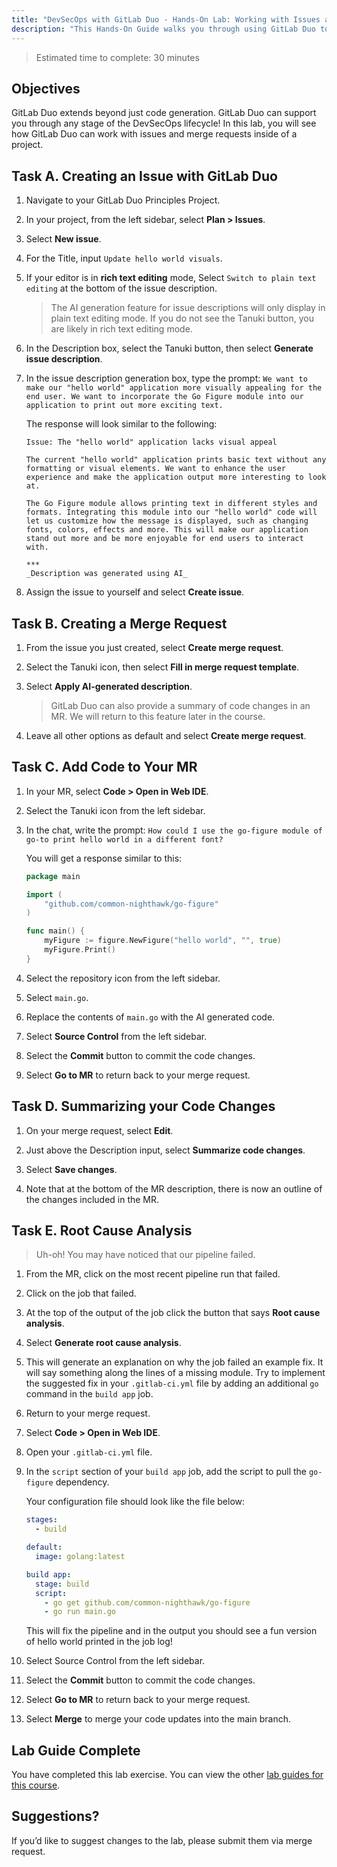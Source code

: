 ```yaml
---
title: "DevSecOps with GitLab Duo - Hands-On Lab: Working with Issues and Merge Requests"
description: "This Hands-On Guide walks you through using GitLab Duo to create Issues and merge requests."
---
```


> Estimated time to complete: 30 minutes

## Objectives

GitLab Duo extends beyond just code generation. GitLab Duo can support you through any stage of the DevSecOps lifecycle! In this lab, you will see how GitLab Duo can work with issues and merge requests inside of a project.

## Task A. Creating an Issue with GitLab Duo

1. Navigate to your GitLab Duo Principles Project.

1. In your project, from the left sidebar, select **Plan > Issues**.

1. Select **New issue**.

1. For the Title, input `Update hello world visuals`.

1. If your editor is in **rich text editing** mode, Select `Switch to plain text editing` at the bottom of the issue description.

    > The AI generation feature for issue descriptions will only display in plain text editing mode. If you do not see the Tanuki button, you are likely in rich text editing mode.

1. In the Description box, select the Tanuki button, then select **Generate issue description**.

1. In the issue description generation box, type the prompt: `We want to make our "hello world" application more visually appealing for the end user. We want to incorporate the Go Figure module into our application to print out more exciting text.`

    The response will look similar to the following:

    ```text
    Issue: The "hello world" application lacks visual appeal

    The current "hello world" application prints basic text without any formatting or visual elements. We want to enhance the user experience and make the application output more interesting to look at.

    The Go Figure module allows printing text in different styles and formats. Integrating this module into our "hello world" code will let us customize how the message is displayed, such as changing fonts, colors, effects and more. This will make our application stand out more and be more enjoyable for end users to interact with.

    ***
    _Description was generated using AI_

    ```

1. Assign the issue to yourself and select **Create issue**.

## Task B. Creating a Merge Request

1. From the issue you just created, select **Create merge request**.

1. Select the Tanuki icon, then select **Fill in merge request template**.

1. Select **Apply AI-generated description**.

    > GitLab Duo can also provide a summary of code changes in an MR. We will return to this feature later in the course.

1. Leave all other options as default and select **Create merge request**.

## Task C. Add Code to Your MR

1. In your MR, select **Code > Open in Web IDE**.

1. Select the Tanuki icon from the left sidebar.

1. In the chat, write the prompt: `How could I use the go-figure module of go-to print hello world in a different font?`

    You will get a response similar to this:

    ```go
    package main

    import (
        "github.com/common-nighthawk/go-figure"
    )

    func main() {
        myFigure := figure.NewFigure("hello world", "", true)
        myFigure.Print()
    }
    ```

1. Select the repository icon from the left sidebar.

1. Select `main.go`.

1. Replace the contents of `main.go` with the AI generated code.

1. Select **Source Control** from the left sidebar.

1. Select the **Commit** button to commit the code changes.

1. Select **Go to MR** to return back to your merge request.

## Task D. Summarizing your Code Changes

1. On your merge request, select **Edit**.

1. Just above the Description input, select **Summarize code changes**.

1. Select **Save changes**.

1. Note that at the bottom of the MR description, there is now an outline of the changes included in the MR.

## Task E. Root Cause Analysis

> Uh-oh! You may have noticed that our pipeline failed.

1. From the MR, click on the most recent pipeline run that failed.

1. Click on the job that failed.

1. At the top of the output of the job click the button that says **Root cause analysis**.

1. Select **Generate root cause analysis**.

1. This will generate an explanation on why the job failed an example fix. It will say something along the lines of a missing module. Try to implement the suggested fix in your `.gitlab-ci.yml` file by adding an additional `go` command in the `build app` job.

1. Return to your merge request.

1. Select **Code > Open in Web IDE**.

1. Open your `.gitlab-ci.yml` file.

1. In the `script` section of your `build app` job, add the script to pull the `go-figure` dependency.

    Your configuration file should look like the file below:

    ```yml
    stages:
      - build

    default:
      image: golang:latest

    build app:
      stage: build
      script:
        - go get github.com/common-nighthawk/go-figure
        - go run main.go
    ```

    This will fix the pipeline and in the output you should see a fun version of hello world printed in the job log!

1. Select Source Control from the left sidebar.

1. Select the **Commit** button to commit the code changes.

1. Select **Go to MR** to return back to your merge request.

1. Select **Merge** to merge your code updates into the main branch.

## Lab Guide Complete

You have completed this lab exercise. You can view the other [lab guides for this course](/handbook/customer-success/professional-services-engineering/education-services/devsecopswithduo).

## Suggestions?

If you’d like to suggest changes to the lab, please submit them via merge request.
